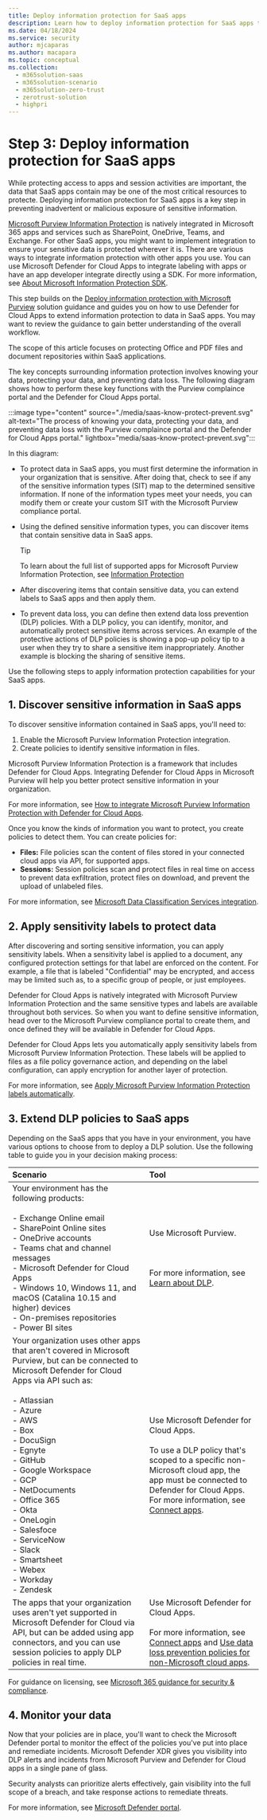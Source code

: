 ```yaml
---
title: Deploy information protection for SaaS apps
description: Learn how to deploy information protection for SaaS apps to prevent inadvertent exposure of sensitive information.
ms.date: 04/18/2024
ms.service: security
author: mjcaparas
ms.author: macapara
ms.topic: conceptual
ms.collection:
  -	m365solution-saas
  -	m365solution-scenario
  -	m365solution-zero-trust
  -	zerotrust-solution
  - highpri
---
```


# Step 3: Deploy information protection for SaaS apps 
 

While protecting access to apps and session activities are important, the data that SaaS apps contain may be one of the most critical resources to protecte. Deploying information protection for SaaS apps is a key step in preventing inadvertent or malicious exposure of sensitive information.

[Microsoft Purview Information Protection](/purview/information-protection) is natively integrated in Microsoft 365 apps and services such as SharePoint, OneDrive, Teams, and Exchange. For other SaaS apps, you might want to implement integration to ensure your sensitive data is protected wherever it is. There are various ways to integrate information protection with other apps you use. You can use Microsoft Defender for Cloud Apps to integrate labeling with apps or have an app developer integrate directly using a SDK. For more information, see [About Microsoft Information Protection SDK](/information-protection/develop/overview). 
  
This step builds on the [Deploy information protection with Microsoft Purview](/microsoft-365/compliance/information-protection-solution) solution guidance and guides you on how to use Defender for Cloud Apps to extend information protection to data in SaaS apps. You may want to review the guidance to gain better understanding of the overall workflow.

The scope of this article focuses on protecting Office and PDF files and document repositories within SaaS applications. 

The key concepts surrounding information protection involves knowing your data, protecting your data, and preventing data loss. The following diagram shows how to perform these key functions with the Purview complaince portal and the Defender for Cloud Apps portal.

:::image type="content" source="./media/saas-know-protect-prevent.svg" alt-text="The process of knowing your data, protecting your data, and preventing data loss with the Purview complaince portal and the Defender for Cloud Apps portal." lightbox="media/saas-know-protect-prevent.svg":::

In this diagram:

- To protect data in SaaS apps, you must first determine the information in your organization that is sensitive. After doing that, check to see if any of the sensitive information types (SIT) map to the determined sensitive information. If none of the information types meet your needs, you can modify them or create your custom SIT with the Microsoft Purview compliance portal.
- Using the defined sensitive information types, you can discover items that contain sensitive data in SaaS apps.

    >[!TIP]
    >To learn about the full list of supported apps for Microsoft Purview Information Protection, see [Information Protection](/defender-cloud-apps/enable-instant-visibility-protection-and-governance-actions-for-your-apps#information-protection)

- After discovering items that contain sensitive data, you can extend labels to SaaS apps and then apply them.
- To prevent data loss, you can define then extend data loss prevention (DLP) policies. With a DLP policy, you can identify, monitor, and automatically protect sensitive items across services. An example of the protective actions of DLP policies is showing a pop-up policy tip to a user when they try to share a sensitive item inappropriately. Another example is blocking the sharing of sensitive items.

Use the following steps to apply information protection capabilities for your SaaS apps.

## 1. Discover sensitive information in SaaS apps

To discover sensitive information contained in SaaS apps, you'll need to:

1.	Enable the Microsoft Purview Information Protection integration.
2.	Create policies to identify sensitive information in files.

Microsoft Purview Information Protection is a framework that includes Defender for Cloud Apps. Integrating Defender for Cloud Apps in Microsoft Purview will help you better protect sensitive information in your organization. 

For more information, see [How to integrate Microsoft Purview Information Protection with Defender for Cloud Apps](/defender-cloud-apps/azip-integration#how-to-integrate-microsoft-purview-information-protection-with-defender-for-cloud-apps).

Once you know the kinds of information you want to protect, you create policies to detect them. You can create policies for:

- **Files:** File policies scan the content of files stored in your connected cloud apps via API, for supported apps.
- **Sessions:** Session policies scan and protect files in real time on access to prevent data exfiltration, protect files on download, and prevent the upload of unlabeled files.

For more information, see [Microsoft Data Classification Services integration](/defender-cloud-apps/dcs-inspection).

## 2. Apply sensitivity labels to protect data

After discovering and sorting sensitive information, you can apply sensitivity labels. When a sensitivity label is applied to a document, any configured protection settings for that label are enforced on the content. For example, a file that is labeled "Confidential" may be encrypted, and access may be limited such as,  to a specific group of people, or just employees.

Defender for Cloud Apps is natively integrated with Microsoft Purview Information Protection and the same sensitive types and labels are available throughout both services. So when you want to define sensitive information, head over to the Microsoft Purview compliance portal to create them, and once defined they will be available in Defender for Cloud Apps.

Defender for Cloud Apps lets you automatically apply sensitivity labels from Microsoft Purview Information Protection. These labels will be applied to files as a file policy governance action, and depending on the label configuration, can apply encryption for another layer of protection.

For more information, see [Apply Microsoft Purview Information Protection labels automatically](/defender-cloud-apps/use-case-information-protection).

## 3. Extend DLP policies to SaaS apps

Depending on the SaaS apps that you have in your environment, you have various options to choose from to deploy a DLP solution. Use the following table to guide you in your decision making process:

| Scenario | Tool |
|:---|:---|
| Your environment has the following products:<br> <br> - Exchange Online email <br> - SharePoint Online sites <br>- OneDrive accounts <br>- Teams chat and channel messages <br>  - Microsoft Defender for Cloud Apps<br>  - Windows 10, Windows 11, and macOS (Catalina 10.15 and higher) devices <br> - On-premises repositories<br>- Power BI sites | Use Microsoft Purview.  <br><br> <br><br> For more information, see [Learn about DLP](/microsoft-365/compliance/dlp-learn-about-dlp). |
Your organization uses other apps that aren't covered in Microsoft Purview, but can be connected to Microsoft Defender for Cloud Apps via API such as:<br><br> - Atlassian <br> - Azure  <br> - AWS <br> - Box  <br> - DocuSign <br>- Egnyte  <br> - GitHub  <br> - Google Workspace  <br> - GCP  <br> - NetDocuments  <br> - Office 365  <br> - Okta  <br> - OneLogin  <br> - Salesfoce  <br> - ServiceNow  <br> - Slack  <br> - Smartsheet  <br> - Webex  <br> - Workday  <br> - Zendesk| Use Microsoft Defender for Cloud Apps. <br><br> To use a DLP policy that's scoped to a specific non-Microsoft cloud app, the app must be connected to Defender for Cloud Apps. For more information, see [Connect apps](/defender-cloud-apps/enable-instant-visibility-protection-and-governance-actions-for-your-apps). |
| The apps that your organization uses aren't yet supported in Microsoft Defender for Cloud via API, but can be added using app connectors, and you can use session policies to apply DLP policies in real time. | Use Microsoft Defender for Cloud Apps. <br><br> For more information, see [Connect apps](/defender-cloud-apps/enable-instant-visibility-protection-and-governance-actions-for-your-apps) and [Use data loss prevention policies for non-Microsoft cloud apps](/microsoft-365/compliance/dlp-use-policies-non-microsoft-cloud-apps). |

For guidance on licensing, see [Microsoft 365 guidance for security & compliance](/office365/servicedescriptions/microsoft-365-service-descriptions/microsoft-365-tenantlevel-services-licensing-guidance/microsoft-365-security-compliance-licensing-guidance).

## 4. Monitor your data

Now that your policies are in place, you'll want to check the Microsoft Defender portal to monitor the effect of the policies you've put into place and remediate incidents. Microsoft Defender XDR gives you visibility into DLP alerts and incidents from Microsoft Purview and Defender for Cloud apps in a single pane of glass.

Security analysts can prioritize alerts effectively, gain visibility into the full scope of a breach, and take response actions to remediate threats.

For more information, see [Microsoft Defender portal](/microsoft-365/security/defender/microsoft-365-defender-portal).
